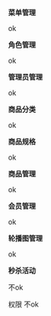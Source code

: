 **菜单管理**

ok

**角色管理**

ok

**管理员管理**

ok

**商品分类**

ok

**商品规格**

ok

**商品管理**

ok

**会员管理**

ok

**轮播图管理**

ok

**秒杀活动**

不ok

权限 不ok